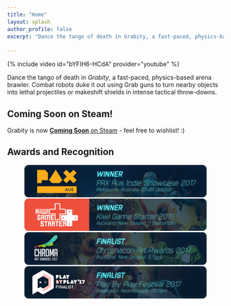 ```yaml
---
title: "Home"
layout: splash
author_profile: false
excerpt: "Dance the tango of death in Grabity, a fast-paced, physics-based arena brawler."

---
```


{% include video id="bYFIH6-HCdA" provider="youtube" %}

Dance the tango of death in *Grabity*, a fast-paced, physics-based arena brawler. Combat robots duke it out using Grab guns to turn nearby objects into lethal projectiles or makeshift shields in intense tactical throw-downs.


## Coming Soon on Steam!

Grabity is now [**Coming Soon** on Steam](http://store.steampowered.com/app/652810/Grabity/) - feel free to wishlist! :)


## Awards and Recognition

<figure>
    <a href="http://aus.paxsite.com/indie/2017/08#grabity"><img src="/assets/images/awards/pax_aus_2017.png"></a>
    <a href="http://nzgda.com/news/kiwi-game-starter-2016/"><img src="/assets/images/awards/kiwi_game_starter_2016.png"></a>
    <a href="http://www.chromacon.co.nz/art-awards/"><img src="/assets/images/awards/chromacon_2017.png"></a>
    <a href="http://www.playbyplay.co.nz/awards/"><img src="/assets/images/awards/play_by_play_2017.png"></a>
</figure>
